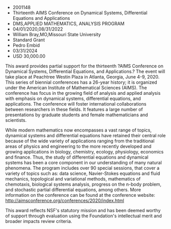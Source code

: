 
* 2001148
* Thirteenth AIMS Conference on Dynamical Systems, Differential Equations and Applications
* DMS,APPLIED MATHEMATICS, ANALYSIS PROGRAM
* 04/01/2020,08/31/2022
* William Bray,MO,Missouri State University
* Standard Grant
* Pedro Embid
* 03/31/2024
* USD 30,000.00

This award provides partial support for the thirteenth ?AIMS Conference on
Dynamical Systems, Differential Equations, and Applications.? The event will
take place at Peachtree Westin Plaza in Atlanta, Georgia, June 4-9, 2020. This
series of biennial conferences has a 26-year history; it is organized under the
American Institute of Mathematical Sciences (AIMS). The conference has focus in
the growing field of analysis and applied analysis with emphasis on dynamical
systems, differential equations, and applications. The conference will foster
international collaborations between researchers in these fields. It features a
large number of presentations by graduate students and female mathematicians and
scientists.

While modern mathematics now encompasses a vast range of topics, dynamical
systems and differential equations have retained their central role because of
the wide variety of applications ranging from the traditional areas of physics
and engineering to the more recently developed and growing applications in
biology, chemistry, ecology, physiology, economics and finance. Thus, the study
of differential equations and dynamical systems has been a core component in our
understanding of many natural phenomena. The program includes over 90 special
sessions, that cover a variety of topics such as: data science, Navier-Stokes
equations and fluid mechanics, topological and variational methods, mathematics
of chemotaxis, biological systems analysis, progress on the n-body problem, and
stochastic partial differential equations, among others. More information on the
conference can be found at the conference website:
http://aimsconference.org/conferences/2020/index.html

This award reflects NSF's statutory mission and has been deemed worthy of
support through evaluation using the Foundation's intellectual merit and broader
impacts review criteria.
